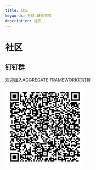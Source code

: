 ```yaml
---
title: 社区
keywords: 社区,联系方式
description: 社区
---
```


# 社区


## 钉钉群

欢迎加入AGGREGATE FRAMEWORK钉钉群   

![钉钉扫码入群](../img/agg-framework-dingdingtalk.jpg)
